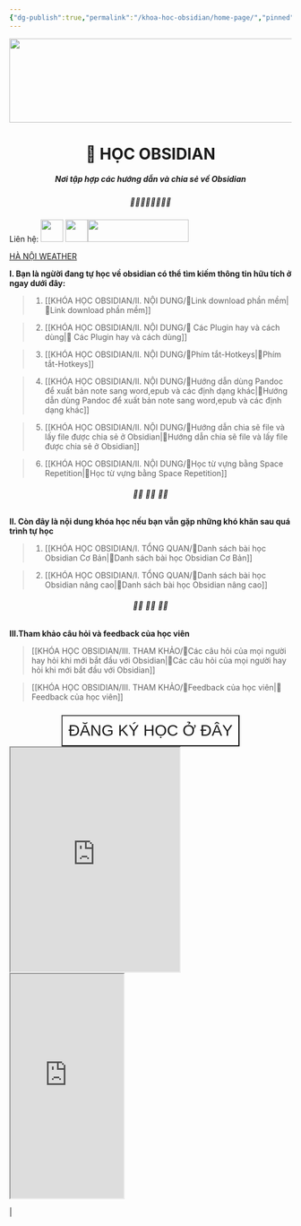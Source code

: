 ```yaml
---
{"dg-publish":true,"permalink":"/khoa-hoc-obsidian/home-page/","pinned":true,"tags":["gardenEntry"]}
---
```



<img src="https://images.unsplash.com/photo-1488590528505-98d2b5aba04b?crop=entropy&cs=tinysrgb&fit=max&fm=jpg&ixid=M3wzNjAwOTd8MHwxfHNlYXJjaHwxfHxiYW5uZXIlMjB0ZWNobm9sb2d5fGVufDB8MHx8fDE2OTA4NzcwNTl8MA&ixlib=rb-4.0.3&q=80&w=400" width="800" height="150">




# <center> 📝  **HỌC OBSIDIAN**   </center>
##### <center>Nơi tập hợp các hướng dẫn và chia sẻ về Obsidian</center>

##### <center> 🌱🌱🌱🌱🌱🌱🌱🌱</center>

Liên hệ:  [<img src="https://i.imgur.com/oMz9dgC.png" width="40" height="40">](https://www.facebook.com/hahtd3) [<img  src="https://i.imgur.com/f1EQ36e.png" width="40" height="40">](https://zalo.me/979988473)[<img src="https://i.imgur.com/fHAwMOe.png" width="180" height="40">](https://i.imgur.com/ilHdIvR.png)

<a class="weatherwidget-io" href="https://forecast7.com/en/21d03105d83/hanoi/" data-label_1="HÀ NỘI" data-label_2="WEATHER" data-theme="original" >HÀ NỘI WEATHER</a>
<script>
!function(d,s,id){var js,fjs=d.getElementsByTagName(s)[0];if(!d.getElementById(id)){js=d.createElement(s);js.id=id;js.src='https://weatherwidget.io/js/widget.min.js';fjs.parentNode.insertBefore(js,fjs);}}(document,'script','weatherwidget-io-js');
</script>


**I. Bạn là ngừời đang tự học về obsidian có thể tìm kiếm thông tin hữu tích ở ngay dưới đây:**

>1. [[KHÓA HỌC OBSIDIAN/II. NỘI DUNG/🌟Link download phần mềm\|🌟Link download phần mềm]]
 
>2. [[KHÓA HỌC OBSIDIAN/II. NỘI DUNG/🌟 Các Plugin hay và cách dùng\|🌟 Các Plugin hay và cách dùng]]

>3. [[KHÓA HỌC OBSIDIAN/II. NỘI DUNG/🌟Phím tắt-Hotkeys\|🌟Phím tắt-Hotkeys]]

>4. [[KHÓA HỌC OBSIDIAN/II. NỘI DUNG/🌟Hướng dẫn dùng Pandoc để xuất bản note sang word,epub và các định dạng khác\|🌟Hướng dẫn dùng Pandoc để xuất bản note sang word,epub và các định dạng khác]]

>5. [[KHÓA HỌC OBSIDIAN/II. NỘI DUNG/🌟Hướng dẫn chia sẽ file và lấy file được chia sẻ ở Obsidian\|🌟Hướng dẫn chia sẽ file và lấy file được chia sẻ ở Obsidian]]

>6. [[KHÓA HỌC OBSIDIAN/II. NỘI DUNG/🌟Học từ vựng bằng Space Repetition\|🌟Học từ vựng bằng Space Repetition]]


######  <center> 🌱🌱 🌱🌱 🌱🌱</center>

**II. Còn đây là nội dung khóa học nếu bạn vẫn gặp những khó khăn sau quá trình tự học**

>1. [[KHÓA HỌC OBSIDIAN/I. TỔNG QUAN/🌟Danh sách bài học  Obsidian Cơ Bản\|🌟Danh sách bài học  Obsidian Cơ Bản]]

>2. [[KHÓA HỌC OBSIDIAN/I. TỔNG QUAN/🌟Danh sách bài học Obsidian nâng cao\|🌟Danh sách bài học Obsidian nâng cao]]


 ######  <center> 🌱🌱 🌱🌱 🌱🌱</center>

**III.Tham khảo câu hỏi và feedback của học viên**

>[[KHÓA HỌC OBSIDIAN/III. THAM KHẢO/🌟Các câu hỏi của mọi người hay hỏi khi mới bắt đầu với Obsidian\|🌟Các câu hỏi của mọi người hay hỏi khi mới bắt đầu với Obsidian]]

>[[KHÓA HỌC OBSIDIAN/III. THAM KHẢO/🌟Feedback của học viên\|🌟Feedback của học viên]]
<div style="display: flex; justify-content: center; cursor: pointer;"> <a href="https://forms.gle/vacXuNZZWXerFy6Q8" target="_blank"> <button style=" font-size: 28px; padding: 10px; height: fit-content; margin-top: 10px; background: var(--text-accent); font-weight: 200; color: var(--text-on-accent); "> ĐĂNG KÝ HỌC Ở ĐÂY</button> </a> </div>

<div>
<iframe width="60%" height="400" src="https://widgetbox.app/embed/calendar/simple/AtcwrQqFT6sz7AKu8EqvHX?flag=true" ></iframe> 
<iframe width="40%" height="400" src="https://widgetbox.app/embed/clock/digital/F8gNQ8MVABHmZzPPEQWDqV?flag=true" ></iframe> 
</div>

<allinone-chat widgetid="10645" class="widgio-widget"></allinone-chat>

|
